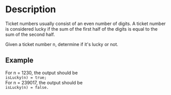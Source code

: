 # Description

Ticket numbers usually consist of an even number of digits. A ticket number is considered lucky if the sum of the first half of the digits is equal to the sum of the second half.  

Given a ticket number n, determine if it's lucky or not.  

## Example

For n = 1230, the output should be  
`isLucky(n) = true;`  
For n = 239017, the output should be  
`isLucky(n) = false.`  

